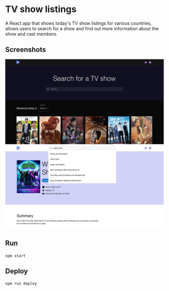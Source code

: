 # TV show listings
A React app that shows today's TV show listings for various countries, allows users to search for a show and find out more information about the show and cast members.

## Screenshots
![Home](src/images/tv-home.jpg)
![Search](src/images/tv-light-search.jpg)

## Run
`npm start`

## Deploy
`npm run deploy`